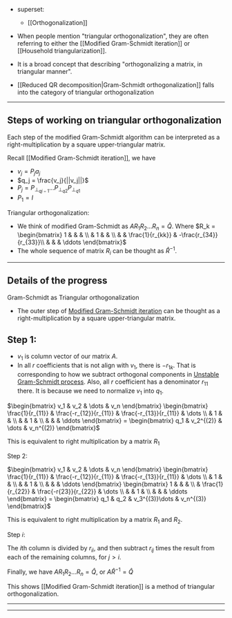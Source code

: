 
- superset:
	- [[Orthogonalization]]

- When people mention "triangular orthogonalization", they are often referring to either the [[Modified Gram-Schmidt iteration]] or [[Household triangularization]]. 

- It is a broad concept that describing "orthogonalizing a matrix, in triangular manner".
- [[Reduced QR decomposition|Gram-Schmidt orthogonalization]] falls into the category of triangular orthogonalization 

---

## Steps of working on triangular orthogonalization

Each step of the modified Gram-Schmidt algorithm can be interpreted as a right-multiplication by a square upper-triangular matrix. 

Recall [[Modified Gram-Schmidt iteration]], we have 
- $v_j = P_j a_j$ 
- $q_j = \frac{v_j}{||v_j||}$
- $P_j = P_{\perp_{qj-1}} \dots  P_{\perp_{q2}} P_{\perp_{q1}}$
- $P_1 = I$

Triangular orthogonalization:
- We think of modified Gram-Schmidt as $AR_1 R_2 \dots R_n = \hat Q$.  Where $R_k = \begin{bmatrix} 1 & & & \\ & 1 & & \\ & & \frac{1}{r_{kk}} &  -\frac{r_{34}}{r_{33}}\\ & & & \ddots \end{bmatrix}$
- The whole sequence of matrix $R_i$ can be thought as $\hat R^{-1}$. 

---
## Details of the progress

Gram-Schmidt as Triangular orthogonalization
- The outer step of [Modified Gram-Schmidt iteration](Modified%20Gram-Schmidt%20iteration.md) can be thought as a right-multiplication by a square upper-triangular matrix. 

## Step 1: 
- $v_1$ is column vector of our matrix $A$. 
- In all $r$ coefficients that is not align with $v_1$, there is $-r_{1k}$. That is corresponding to how we subtract orthogonal components in [Unstable Gram-Schmidt process](Unstable%20Gram-Schmidt%20process.md). Also, all $r$ coefficient has a denominator $r_{11}$ there. It is because we need to normalize $v_1$ into $q_1$. 


$\begin{bmatrix} v_1 & v_2 & \dots & v_n \end{bmatrix} \begin{bmatrix} \frac{1}{r_{11}} & \frac{-r_{12}}{r_{11}} & \frac{-r_{13}}{r_{11}} & \dots \\ & 1 & & \\ & & 1 & \\ & & & \ddots \end{bmatrix} = \begin{bmatrix} q_1 & v_2^{(2)} & \dots & v_n^{(2)} \end{bmatrix}$

This is equivalent to right multiplication by a matrix $R_1$ 

Step 2: 

$\begin{bmatrix} v_1 & v_2 & \dots & v_n \end{bmatrix} \begin{bmatrix} \frac{1}{r_{11}} & \frac{-r_{12}}{r_{11}} & \frac{-r_{13}}{r_{11}} & \dots \\ & 1 & & \\ & & 1 & \\ & & & \ddots \end{bmatrix} \begin{bmatrix} 1 & & & \\ & \frac{1}{r_{22}} & \frac{-r{23}}{r_{22}} & \dots \\ & & 1 & \\ & & & \ddots \end{bmatrix} = \begin{bmatrix} q_1 & q_2 & v_3^{(3)}\dots & v_n^{(3)} \end{bmatrix}$

This is equivalent to right multiplication by a matrix $R_1$ and $R_2$.

Step $i$:

The $i$th column is divided by $r_{ii}$, and then subtract $r_{ij}$ times the result from each of the remaining columns, for $j>i$. 

Finally, we have $AR_1 R_2 \dots R_n = \hat Q$, 
or $A \hat R^{-1} = \hat Q$

This shows [[Modified Gram-Schmidt iteration]] is a method of triangular orthogonalization.


---


---






